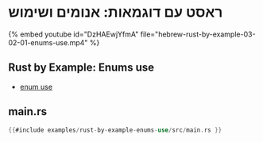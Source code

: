 # ראסט עם דוגמאות: אנומים ושימוש

{% embed youtube id="DzHAEwjYfmA" file="hebrew-rust-by-example-03-02-01-enums-use.mp4" %}

<div dir="ltr">

## Rust by Example: Enums use

* [enum use](https://doc.rust-lang.org/stable/rust-by-example/custom_types/enum/enum_use.html)

## main.rs

```rust
{{#include examples/rust-by-example-enums-use/src/main.rs }}
```

</div>

